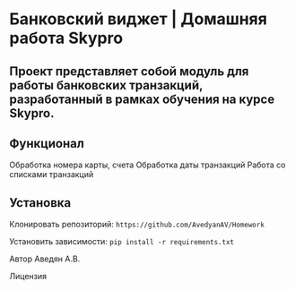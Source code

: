 # Банковский виджет | Домашняя работа Skypro
## Проект представляет собой модуль для работы банковских транзакций, разработанный в рамках обучения на курсе Skypro.


## Функционал
Обработка номера карты, счета
Обработка даты транзакций
Работа со списками транзакций


## Установка
Клонировать репозиторий:
```https://github.com/AvedyanAV/Homework```

Установить зависимости:
```pip install -r requirements.txt```


Автор
Аведян А.В.


Лицензия
